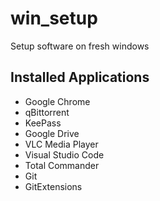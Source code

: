 # win_setup
Setup software on fresh windows

## Installed Applications

- Google Chrome
- qBittorrent
- KeePass
- Google Drive
- VLC Media Player
- Visual Studio Code
- Total Commander
- Git
- GitExtensions
